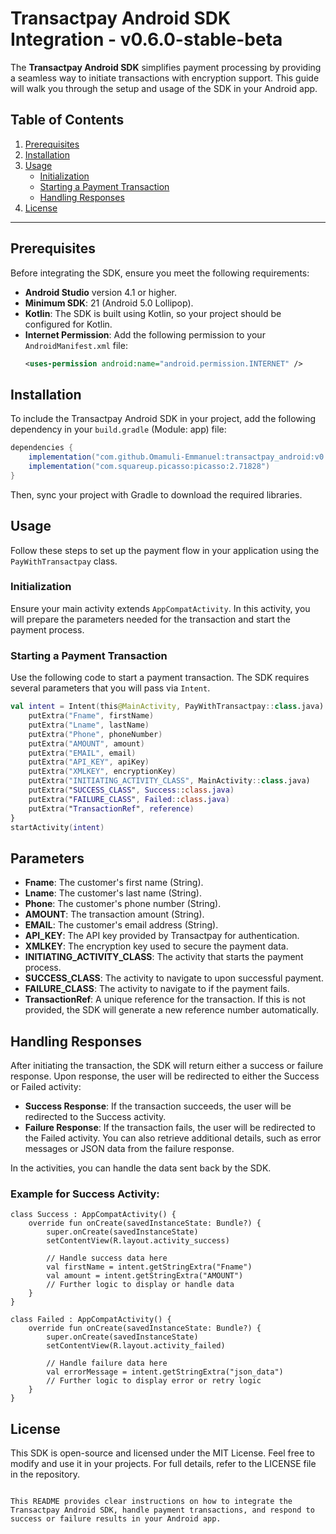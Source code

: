 # Transactpay Android SDK Integration - v0.6.0-stable-beta

The **Transactpay Android SDK** simplifies payment processing by providing a seamless way to initiate transactions with encryption support. This guide will walk you through the setup and usage of the SDK in your Android app.

## Table of Contents

1. [Prerequisites](#prerequisites)
2. [Installation](#installation)
3. [Usage](#usage)
   - [Initialization](#initialization)
   - [Starting a Payment Transaction](#starting-a-payment-transaction)
   - [Handling Responses](#handling-responses)
4. [License](#license)

---

## Prerequisites

Before integrating the SDK, ensure you meet the following requirements:

- **Android Studio** version 4.1 or higher.
- **Minimum SDK**: 21 (Android 5.0 Lollipop).
- **Kotlin**: The SDK is built using Kotlin, so your project should be configured for Kotlin.
- **Internet Permission**: Add the following permission to your `AndroidManifest.xml` file:
    ```xml
    <uses-permission android:name="android.permission.INTERNET" />
    ```

## Installation

To include the Transactpay Android SDK in your project, add the following dependency in your `build.gradle` (Module: app) file:

```gradle
dependencies {
    implementation("com.github.Omamuli-Emmanuel:transactpay_android:v0.6.0-stable-beta")
    implementation("com.squareup.picasso:picasso:2.71828")
}
```

Then, sync your project with Gradle to download the required libraries.

## Usage

Follow these steps to set up the payment flow in your application using the `PayWithTransactpay` class.

### Initialization

Ensure your main activity extends `AppCompatActivity`. In this activity, you will prepare the parameters needed for the transaction and start the payment process.

### Starting a Payment Transaction

Use the following code to start a payment transaction. The SDK requires several parameters that you will pass via `Intent`.

```kotlin
val intent = Intent(this@MainActivity, PayWithTransactpay::class.java).apply {
    putExtra("Fname", firstName)
    putExtra("Lname", lastName)
    putExtra("Phone", phoneNumber)
    putExtra("AMOUNT", amount)
    putExtra("EMAIL", email)
    putExtra("API_KEY", apiKey)
    putExtra("XMLKEY", encryptionKey)
    putExtra("INITIATING_ACTIVITY_CLASS", MainActivity::class.java)
    putExtra("SUCCESS_CLASS", Success::class.java)
    putExtra("FAILURE_CLASS", Failed::class.java)
    putExtra("TransactionRef", reference)
}
startActivity(intent)
```
## Parameters

- **Fname**: The customer's first name (String).
- **Lname**: The customer's last name (String).
- **Phone**: The customer's phone number (String).
- **AMOUNT**: The transaction amount (String).
- **EMAIL**: The customer's email address (String).
- **API_KEY**: The API key provided by Transactpay for authentication.
- **XMLKEY**: The encryption key used to secure the payment data.
- **INITIATING_ACTIVITY_CLASS**: The activity that starts the payment process.
- **SUCCESS_CLASS**: The activity to navigate to upon successful payment.
- **FAILURE_CLASS**: The activity to navigate to if the payment fails.
- **TransactionRef**: A unique reference for the transaction. If this is not provided, the SDK will generate a new reference number automatically.

## Handling Responses

After initiating the transaction, the SDK will return either a success or failure response. Upon response, the user will be redirected to either the Success or Failed activity:

- **Success Response**: If the transaction succeeds, the user will be redirected to the Success activity.
- **Failure Response**: If the transaction fails, the user will be redirected to the Failed activity. You can also retrieve additional details, such as error messages or JSON data from the failure response.

In the activities, you can handle the data sent back by the SDK.

### Example for Success Activity:


```
class Success : AppCompatActivity() {
    override fun onCreate(savedInstanceState: Bundle?) {
        super.onCreate(savedInstanceState)
        setContentView(R.layout.activity_success)

        // Handle success data here
        val firstName = intent.getStringExtra("Fname")
        val amount = intent.getStringExtra("AMOUNT")
        // Further logic to display or handle data
    }
}
```
```
class Failed : AppCompatActivity() {
    override fun onCreate(savedInstanceState: Bundle?) {
        super.onCreate(savedInstanceState)
        setContentView(R.layout.activity_failed)

        // Handle failure data here
        val errorMessage = intent.getStringExtra("json_data")
        // Further logic to display error or retry logic
    }
}
```
## License

This SDK is open-source and licensed under the MIT License. Feel free to modify and use it in your projects. For full details, refer to the LICENSE file in the repository.

```

This README provides clear instructions on how to integrate the Transactpay Android SDK, handle payment transactions, and respond to success or failure results in your Android app.
```
